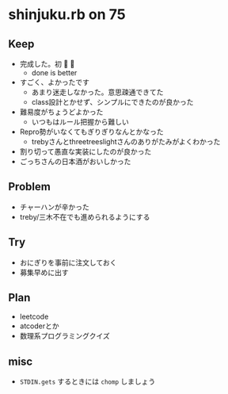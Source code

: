 # shinjuku.rb on 75

## Keep
- 完成した。初 :tada: :tada:
  - done is better
- すごく、よかったです
  - あまり迷走しなかった。意思疎通できてた
  - class設計とかせず、シンプルにできたのが良かった
- 難易度がちょうどよかった 
  - いつもはルール把握から難しい
- Repro勢がいなくてもぎりぎりなんとかなった
  - trebyさんとthreetreeslightさんのありがたみがよくわかった
- 割り切って愚直な実装にしたのが良かった
- ごっちさんの日本酒がおいしかった

## Problem
- チャーハンが辛かった
- treby/三木不在でも進められるようにする

## Try
- おにぎりを事前に注文しておく
- 募集早めに出す

## Plan
- leetcode
- atcoderとか
- 数理系プログラミングクイズ

## misc
- `STDIN.gets` するときには `chomp` しましょう
